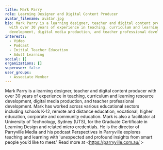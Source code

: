 ```yaml
---
title: Mark Parry
role: Learning Designer and Digital Content Producer
avatar_filename: avatar.jpg
bio: Mark Parry is a learning designer, teacher and digital content producer
  with over 30 years of experience in teaching, curriculum and learning resource
  development, digital media production, and teacher professional development.
interests:
  - Video
  - Podcast
  - Initial Teacher Education
  - Adult Learning
social: []
organizations: []
superuser: false
user_groups:
  - Associate Member
---
```

Mark Parry is a learning designer, teacher and digital content producer with over 30 years of experience in teaching, curriculum and learning resource development, digital media production, and teacher professional development. Mark has worked across various educational sectors including schools K-12, remote and distance education, vocational, higher education, corporate and community education. Mark is also a facilitator at University of Technology, Sydney (UTS), for the Graduate Certificate in Learning Design and related micro credentials. He is the director of Parryville Media and his podcast Perspectives in Parryville explores teaching and learning with 'unexpected and profound insights from smart people you’d like to meet.' Read more at <https://parryville.com.au/ >
